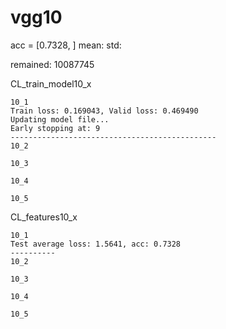 # vgg10
acc = [0.7328, ] mean: std: 

remained: 10087745

CL_train_model10_x
```
10_1
Train loss: 0.169043, Valid loss: 0.469490
Updating model file...
Early stopping at: 9
----------------------------------------------
10_2

10_3

10_4

10_5

```

CL_features10_x
```
10_1
Test average loss: 1.5641, acc: 0.7328
----------
10_2

10_3

10_4

10_5

```

